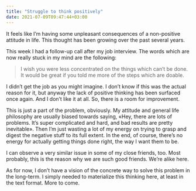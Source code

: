 ```yaml
---
title: "Struggle to think positively"
date: 2021-07-09T09:47:44+03:00
---
```

It feels like I’m having some unpleasant consequences of a non-positive attitude in life. This thought has been growing over the past several years.

This week I had a follow-up call after my job interview. The words which are now really stuck in my mind are the following:

> I wish you were less concentrated on the things which can’t be done. It would be great if you told me more of the steps which are doable.

I didn’t get the job as you might imagine. I don’t know if this was the actual reason for it, but anyway the lack of positive thinking has been surfaced once again. And I don’t like it at all. So, there is a room for improvement.

This is just a part of the problem, obviously. My attitude and general life philosophy are usually biased towards saying, «Hey, there are lots of problems. It’s super complicated and hard, and bad results are pretty inevitable». Then I’m just wasting a lot of my energy on trying to grasp and digest the negative stuff to its full extent. In the end, of course, there’s no energy for actually getting things done right, the way I want them to be.

I can observe a very similar issue in some of my close friends, too. Most probably, this is the reason why we are such good friends. We’re alike here.

As for now, I don’t have a vision of the concrete way to solve this problem in the long-term. I simply needed to materialize this thinking here, at least in the text format. More to come.
